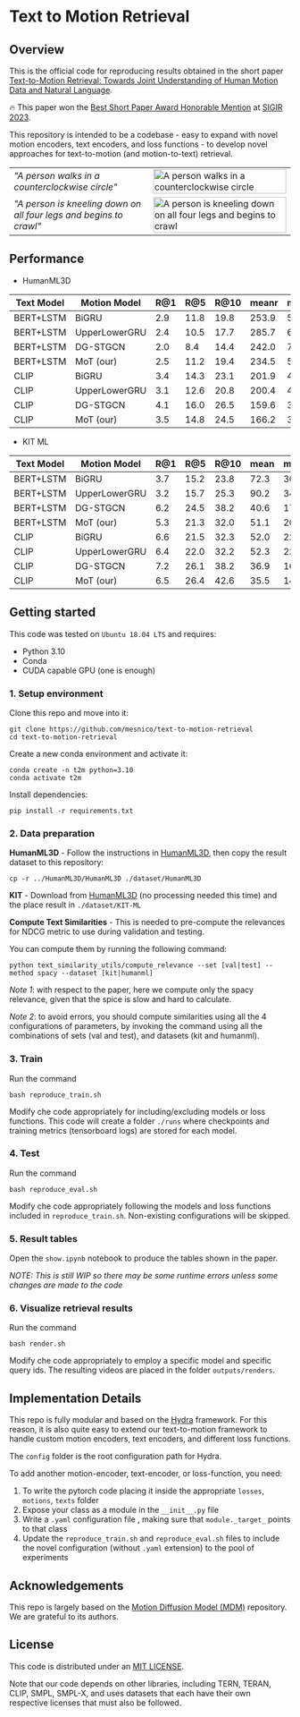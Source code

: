 # Text to Motion Retrieval

## Overview
This is the official code for reproducing results obtained in the short paper [Text-to-Motion Retrieval: Towards Joint Understanding of Human Motion Data and Natural Language](https://dl.acm.org/doi/abs/10.1145/3539618.3592069).

:fire: This paper won the [Best Short Paper Award Honorable Mention](https://sigir.org/sigir2023/program/best-paper-award/) at [SIGIR 2023](https://sigir.org/sigir2023/).

This repository is intended to be a codebase - easy to expand with novel motion encoders, text encoders, and loss functions - to develop novel approaches for text-to-motion (and motion-to-text) retrieval.

<table>
  <tr>
    <td><i>"A person walks in a counterclockwise circle"</i></td>
    <td><img src="teaser/example_74.gif" alt="A person walks in a counterclockwise circle" width=100%></td>
   </tr>
   <tr>
      <td><i>"A person is kneeling down on all four legs and begins to crawl"</i></td>
      <td><img src="teaser/example_243.gif" alt="A person is kneeling down on all four legs and begins to crawl" width=100%></td>
  </tr>
</table>

## Performance

* HumanML3D

| Text Model    | Motion Model   | R@1  | R@5  | R@10  | meanr | medr | SPICE | spaCy |
|---------------|----------------|------|------|------|------|-----|-------|-------|
| BERT+LSTM     | BiGRU          | 2.9 | 11.8 | 19.8 | 253.9| 55  | 0.250 | 0.768 |
| BERT+LSTM     | UpperLowerGRU  | 2.4 | 10.5 | 17.7 | 285.7| 68  | 0.242 | 0.763 |
| BERT+LSTM     | DG-STGCN       | 2.0 | 8.4  | 14.4 | 242.0| 73  | 0.231 | 0.767 |
| BERT+LSTM     | MoT (our)      | 2.5 | 11.2 | 19.4 | 234.5| 51  | 0.247 | 0.768 |
| CLIP          | BiGRU          | 3.4 | 14.3 | 23.1 | 201.9| 43  | 0.272 | 0.780 |
| CLIP          | UpperLowerGRU  | 3.1 | 12.6 | 20.8 | 200.4| 47  | 0.269 | 0.779 |
| CLIP          | DG-STGCN       | 4.1 | 16.0 | 26.5 | 159.6| 33  | 0.291 | 0.789 |
| CLIP          | MoT (our)      | 3.5 | 14.8 | 24.5 | 166.2| 38  | 0.280 | 0.785 |

* KIT ML

| Text Model    | Motion Model   | R@1  | R@5   | R@10  | mean | med | SPICE | spaCy |
|---------------|----------------|-----|------|------|------|-----|-------|-------|
| BERT+LSTM     | BiGRU          | 3.7 | 15.2 | 23.8 | 72.3 | 30  | 0.271 | 0.706 |
| BERT+LSTM     | UpperLowerGRU  | 3.2 | 15.7 | 25.3 | 90.2 | 34  | 0.263 | 0.697 |
| BERT+LSTM     | DG-STGCN       | 6.2 | 24.5 | 38.2 | 40.6 | 17  | 0.339 | 0.740 |
| BERT+LSTM     | MoT (our)      | 5.3 | 21.3 | 32.0 | 51.1 | 20  | 0.318 | 0.723 |
| CLIP          | BiGRU          | 6.6 | 21.5 | 32.3 | 52.0 | 22  | 0.316 | 0.729 |
| CLIP          | UpperLowerGRU  | 6.4 | 22.0 | 32.2 | 52.3 | 22  | 0.321 | 0.732 |
| CLIP          | DG-STGCN       | 7.2 | 26.1 | 38.2 | 36.9 | 16  | 0.355 | 0.751 |
| CLIP          | MoT (our)      | 6.5 | 26.4 | 42.6 | 35.5 | 14  | 0.352 | 0.748 |


## Getting started

This code was tested on `Ubuntu 18.04 LTS` and requires:

* Python 3.10
* Conda
* CUDA capable GPU (one is enough)

### 1. Setup environment

Clone this repo and move into it:
```
git clone https://github.com/mesnico/text-to-motion-retrieval
cd text-to-motion-retrieval
```

Create a new conda environment and activate it:
```
conda create -n t2m python=3.10
conda activate t2m
```

Install dependencies:
```
pip install -r requirements.txt
```

### 2. Data preparation

**HumanML3D** - Follow the instructions in [HumanML3D](https://github.com/EricGuo5513/HumanML3D.git),
then copy the result dataset to this repository:

```
cp -r ../HumanML3D/HumanML3D ./dataset/HumanML3D
```

**KIT** - Download from [HumanML3D](https://github.com/EricGuo5513/HumanML3D.git) (no processing needed this time) and the place result in `./dataset/KIT-ML`

**Compute Text Similarities** - This is needed to pre-compute the relevances for NDCG metric to use during validation and testing.
<!-- You have to download the precomputed text similarities from ... and place them under `outputs/computed_relevances`. -->
You can compute them by running the following command:
```
python text_similarity_utils/compute_relevance --set [val|test] --method spacy --dataset [kit|humanml]
```
*Note 1*: with respect to the paper, here we compute only the spacy relevance, given that the spice is slow and hard to calculate.

*Note 2*: to avoid errors, you should compute similarities using all the 4 configurations of parameters, by invoking the command using all the combinations of sets (val and test), and datasets (kit and humanml).

### 3. Train

Run the command
```
bash reproduce_train.sh
```
Modify che code appropriately for including/excluding models or loss functions.
This code will create a folder `./runs` where checkpoints and training metrics (tensorboard logs) are stored for each model.

### 4. Test

Run the command
```
bash reproduce_eval.sh
```
Modify che code appropriately following the models and loss functions included in `reproduce_train.sh`. Non-existing configurations will be skipped.

### 5. Result tables

Open the `show.ipynb` notebook to produce the tables shown in the paper. 

*NOTE: This is still WIP so there may be some runtime errors unless some changes are made to the code*

### 6. Visualize retrieval results

Run the command
```
bash render.sh
```
Modify che code appropriately to employ a specific model and specific query ids.
The resulting videos are placed in the folder `outputs/renders`.

## Implementation Details

This repo is fully modular and based on the [Hydra](https://hydra.cc/docs/intro/) framework. For this reason, it is also quite easy to extend our text-to-motion framework to handle custom motion encoders, text encoders, and different loss functions.

The `config` folder is the root configuration path for Hydra.

To add another motion-encoder, text-encoder, or loss-function, you need:
1. To write the pytorch code placing it inside the appropriate `losses`, `motions`, `texts` folder
2. Expose your class as a module in the `__init__.py` file
3. Write a `.yaml` configuration file , making sure that `module._target_` points to that class
4. Update the `reproduce_train.sh` and `reproduce_eval.sh` files to include the novel configuration (without `.yaml` extension) to the pool of experiments

## Acknowledgements

This repo is largely based on the [Motion Diffusion Model (MDM)](https://github.com/GuyTevet/motion-diffusion-model) repository. We are grateful to its authors.

## License
This code is distributed under an [MIT LICENSE](LICENSE).

Note that our code depends on other libraries, including TERN, TERAN, CLIP, SMPL, SMPL-X, and uses datasets that each have their own respective licenses that must also be followed.
